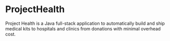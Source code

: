 # ProjectHealth
Project Health is a Java full-stack application to automatically build and ship medical kits to hospitals and clinics from donations with minimal overhead cost.
